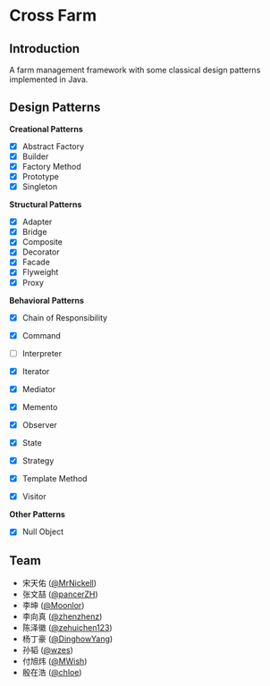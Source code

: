 Cross Farm
========

Introduction
--------
A farm management framework with some classical design patterns implemented in Java.

Design Patterns
--------
**Creational Patterns**
- [x] Abstract Factory
- [x] Builder
- [x] Factory Method
- [x] Prototype
- [x] Singleton

**Structural Patterns**

- [x] Adapter
- [x] Bridge
- [x] Composite
- [x] Decorator
- [x] Facade
- [x] Flyweight
- [x] Proxy

**Behavioral Patterns**

- [x] Chain of Responsibility

- [x] Command
- [ ] Interpreter
- [x] Iterator
- [x] Mediator
- [x] Memento
- [x] Observer
- [x] State
- [x] Strategy
- [x] Template Method
- [x] Visitor

**Other Patterns**
- [x] Null Object

Team
--------
- 宋天佑 ([@MrNickell](https://github.com/MrNickell/))
- 张文喆 ([@pancerZH](https://github.com/pancerZH/))
- 李坤 ([@Moonlor](https://github.com/Moonlor/))
- 李向真 ([@zhenzhenz](https://github.com/zhenzhenz))
- 陈泽徽 ([@zehuichen123](https://github.com/DerekDick/))
- 杨丁豪 ([@DinghowYang](https://github.com/DinghowYang/))
- 孙韬 ([@wzes](https://github.com/wzes/))
- 付旭炜 ([@MWish](https://github.com/MWish/))
- 殷在浩 ([@chloe](https://github.com/chloe/))

